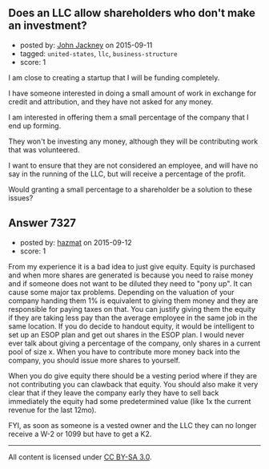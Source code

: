 ## Does an LLC allow shareholders who don't make an investment?

- posted by: [John Jackney](https://stackexchange.com/users/6940552/john-jackney) on 2015-09-11
- tagged: `united-states`, `llc`, `business-structure`
- score: 1

I am close to creating a startup that I will be funding completely.

I have someone interested in doing a small amount of work in exchange for credit and attribution, and they have not asked for any money.

I am interested in offering them a small percentage of the company that I end up forming.

They won't be investing any money, although they will be contributing work that was volunteered.

I want to ensure that they are not considered an employee, and will have no say in the running of the LLC, but will receive a percentage of the profit.

Would granting a small percentage to a shareholder be a solution to these issues?




## Answer 7327

- posted by: [hazmat](https://stackexchange.com/users/188615/hazmat) on 2015-09-12
- score: 1

From my experience it is a bad idea to just give equity.  Equity is purchased and when more shares are generated is because you need to raise money and if someone does not want to be diluted they need to "pony up". It can cause some major tax problems. Depending on the valuation of your company handing them 1% is equivalent to giving them money and they are responsible for paying taxes on that. You can justify giving them the equity if they are taking less pay than the average employee in the same job in the same location. If you do decide to handout equity, it would be intelligent to set up an ESOP plan and get out shares in the ESOP plan. I would never ever talk about giving a percentage of the company, only shares in a current pool of size x. When you have to contribute more money back into the company, you should issue more shares to yourself.  

When you do give equity there should be a vesting period where if they are not contributing you can clawback that equity. You should also make it very clear that if they leave the company early they have to sell back immediately the equity had some predetermined value (like 1x the current revenue for the last 12mo).  

FYI, as soon as someone is a vested owner and the LLC they can no longer receive a W-2 or 1099 but have to get a K2. 



---

All content is licensed under [CC BY-SA 3.0](https://creativecommons.org/licenses/by-sa/3.0/).
